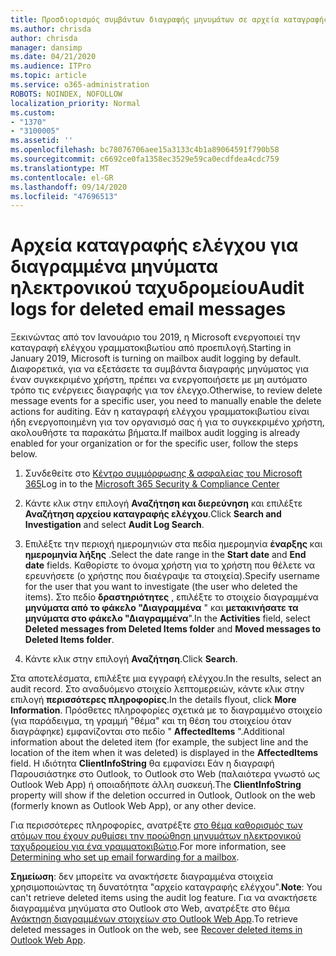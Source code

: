 ```yaml
---
title: Προσδιορισμός συμβάντων διαγραφής μηνυμάτων σε αρχεία καταγραφής ελέγχου
ms.author: chrisda
author: chrisda
manager: dansimp
ms.date: 04/21/2020
ms.audience: ITPro
ms.topic: article
ms.service: o365-administration
ROBOTS: NOINDEX, NOFOLLOW
localization_priority: Normal
ms.custom:
- "1370"
- "3100005"
ms.assetid: ''
ms.openlocfilehash: bc78076706aee15a3133c4b1a89064591f790b58
ms.sourcegitcommit: c6692ce0fa1358ec3529e59ca0ecdfdea4cdc759
ms.translationtype: MT
ms.contentlocale: el-GR
ms.lasthandoff: 09/14/2020
ms.locfileid: "47696513"
---
```

# <a name="audit-logs-for-deleted-email-messages"></a><span data-ttu-id="1e8c4-102">Αρχεία καταγραφής ελέγχου για διαγραμμένα μηνύματα ηλεκτρονικού ταχυδρομείου</span><span class="sxs-lookup"><span data-stu-id="1e8c4-102">Audit logs for deleted email messages</span></span>

<span data-ttu-id="1e8c4-103">Ξεκινώντας από τον Ιανουάριο του 2019, η Microsoft ενεργοποιεί την καταγραφή ελέγχου γραμματοκιβωτίου από προεπιλογή.</span><span class="sxs-lookup"><span data-stu-id="1e8c4-103">Starting in January 2019, Microsoft is turning on mailbox audit logging by default.</span></span> <span data-ttu-id="1e8c4-104">Διαφορετικά, για να εξετάσετε τα συμβάντα διαγραφής μηνύματος για έναν συγκεκριμένο χρήστη, πρέπει να ενεργοποιήσετε με μη αυτόματο τρόπο τις ενέργειες διαγραφής για τον έλεγχο.</span><span class="sxs-lookup"><span data-stu-id="1e8c4-104">Otherwise, to review delete message events for a specific user, you need to manually enable the delete actions for auditing.</span></span> <span data-ttu-id="1e8c4-105">Εάν η καταγραφή ελέγχου γραμματοκιβωτίου είναι ήδη ενεργοποιημένη για τον οργανισμό σας ή για το συγκεκριμένο χρήστη, ακολουθήστε τα παρακάτω βήματα.</span><span class="sxs-lookup"><span data-stu-id="1e8c4-105">If mailbox audit logging is already enabled for your organization or for the specific user, follow the steps below.</span></span>

1. <span data-ttu-id="1e8c4-106">Συνδεθείτε στο [Κέντρο συμμόρφωσης & ασφαλείας του Microsoft 365](https://protection.office.com/)</span><span class="sxs-lookup"><span data-stu-id="1e8c4-106">Log in to the [Microsoft 365 Security & Compliance Center](https://protection.office.com/)</span></span>

2. <span data-ttu-id="1e8c4-107">Κάντε κλικ στην επιλογή **Αναζήτηση και διερεύνηση** και επιλέξτε **Αναζήτηση αρχείου καταγραφής ελέγχου**.</span><span class="sxs-lookup"><span data-stu-id="1e8c4-107">Click **Search and Investigation** and select **Audit Log Search**.</span></span>

3. <span data-ttu-id="1e8c4-108">Επιλέξτε την περιοχή ημερομηνιών στα πεδία ημερομηνία **έναρξης** και **ημερομηνία λήξης** .</span><span class="sxs-lookup"><span data-stu-id="1e8c4-108">Select the date range in the **Start date** and **End date** fields.</span></span> <span data-ttu-id="1e8c4-109">Καθορίστε το όνομα χρήστη για το χρήστη που θέλετε να ερευνήσετε (ο χρήστης που διαέγραψε τα στοιχεία).</span><span class="sxs-lookup"><span data-stu-id="1e8c4-109">Specify username for the user that you want to investigate (the user who deleted the items).</span></span> <span data-ttu-id="1e8c4-110">Στο πεδίο **δραστηριότητες** , επιλέξτε το στοιχείο διαγραμμένα **μηνύματα από το φάκελο "Διαγραμμένα** " και **μετακινήσατε τα μηνύματα στο φάκελο "Διαγραμμένα**".</span><span class="sxs-lookup"><span data-stu-id="1e8c4-110">In the **Activities** field, select **Deleted messages from Deleted Items folder** and **Moved messages to Deleted Items folder**.</span></span>

4. <span data-ttu-id="1e8c4-111">Κάντε κλικ στην επιλογή **Αναζήτηση**.</span><span class="sxs-lookup"><span data-stu-id="1e8c4-111">Click **Search**.</span></span>

<span data-ttu-id="1e8c4-112">Στα αποτελέσματα, επιλέξτε μια εγγραφή ελέγχου.</span><span class="sxs-lookup"><span data-stu-id="1e8c4-112">In the results, select an audit record.</span></span> <span data-ttu-id="1e8c4-113">Στο αναδυόμενο στοιχείο λεπτομερειών, κάντε κλικ στην επιλογή **περισσότερες πληροφορίες**.</span><span class="sxs-lookup"><span data-stu-id="1e8c4-113">In the details flyout, click **More Information**.</span></span> <span data-ttu-id="1e8c4-114">Πρόσθετες πληροφορίες σχετικά με το διαγραμμένο στοιχείο (για παράδειγμα, τη γραμμή "θέμα" και τη θέση του στοιχείου όταν διαγράφηκε) εμφανίζονται στο πεδίο " **AffectedItems** ".</span><span class="sxs-lookup"><span data-stu-id="1e8c4-114">Additional information about the deleted item (for example, the subject line and the location of the item when it was deleted) is displayed in the **AffectedItems** field.</span></span> <span data-ttu-id="1e8c4-115">Η ιδιότητα **ClientInfoString** θα εμφανίσει Εάν η διαγραφή Παρουσιάστηκε στο Outlook, το Outlook στο Web (παλαιότερα γνωστό ως Outlook Web App) ή οποιαδήποτε άλλη συσκευή.</span><span class="sxs-lookup"><span data-stu-id="1e8c4-115">The **ClientInfoString** property will show if the deletion occurred in Outlook, Outlook on the web (formerly known as Outlook Web App), or any other device.</span></span>

<span data-ttu-id="1e8c4-116">Για περισσότερες πληροφορίες, ανατρέξτε [στο θέμα καθορισμός των ατόμων που έχουν ρυθμίσει την προώθηση μηνυμάτων ηλεκτρονικού ταχυδρομείου για ένα γραμματοκιβώτιο](https://docs.microsoft.com/microsoft-365/compliance/auditing-troubleshooting-scenarios#determine-if-a-user-deleted-email-items).</span><span class="sxs-lookup"><span data-stu-id="1e8c4-116">For more information, see [Determining who set up email forwarding for a mailbox](https://docs.microsoft.com/microsoft-365/compliance/auditing-troubleshooting-scenarios#determine-if-a-user-deleted-email-items).</span></span>

<span data-ttu-id="1e8c4-117">**Σημείωση**: δεν μπορείτε να ανακτήσετε διαγραμμένα στοιχεία χρησιμοποιώντας τη δυνατότητα "αρχείο καταγραφής ελέγχου".</span><span class="sxs-lookup"><span data-stu-id="1e8c4-117">**Note**: You can't retrieve deleted items using the audit log feature.</span></span> <span data-ttu-id="1e8c4-118">Για να ανακτήσετε διαγραμμένα μηνύματα στο Outlook στο Web, ανατρέξτε στο θέμα [Ανάκτηση διαγραμμένων στοιχείων στο Outlook Web App](https://support.office.com/article/C3D8FC15-EEEF-4F1C-81DF-E27964B7EDD4).</span><span class="sxs-lookup"><span data-stu-id="1e8c4-118">To retrieve deleted messages in Outlook on the web, see [Recover deleted items in Outlook Web App](https://support.office.com/article/C3D8FC15-EEEF-4F1C-81DF-E27964B7EDD4).</span></span>
